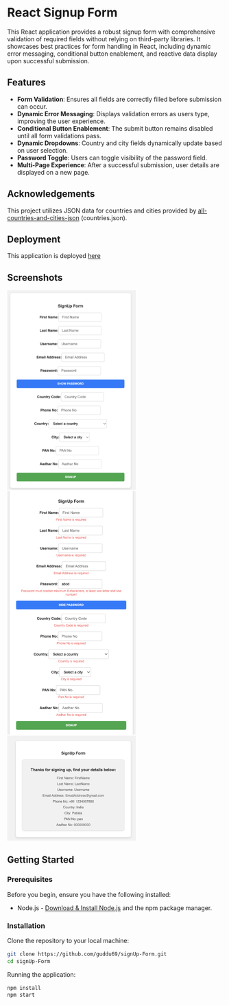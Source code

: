 # React Signup Form

This React application provides a robust signup form with comprehensive validation of required fields without relying on third-party libraries. It showcases best practices for form handling in React, including dynamic error messaging, conditional button enablement, and reactive data display upon successful submission.

## Features

- **Form Validation**: Ensures all fields are correctly filled before submission can occur.
- **Dynamic Error Messaging**: Displays validation errors as users type, improving the user experience.
- **Conditional Button Enablement**: The submit button remains disabled until all form validations pass.
- **Dynamic Dropdowns**: Country and city fields dynamically update based on user selection.
- **Password Toggle**: Users can toggle visibility of the password field.
- **Multi-Page Experience**: After a successful submission, user details are displayed on a new page.

## Acknowledgements

This project utilizes JSON data for countries and cities provided by [all-countries-and-cities-json](https://github.com/russ666/all-countries-and-cities-json) (countries.json).

## Deployment

This application is deployed [here](https://validation-signup-form.netlify.app)

## Screenshots

<img src="images/signup_form.png" width="300">
<img src="images/errors.png" width="300">
<img src="images/after_signup_page.png" width="300">

## Getting Started

### Prerequisites

Before you begin, ensure you have the following installed:

- Node.js - [Download & Install Node.js](https://nodejs.org/en/download/) and the npm package manager.

### Installation

Clone the repository to your local machine:

```bash
git clone https://github.com/guddu69/signUp-Form.git
cd signUp-Form
```

Running the application:

```
npm install
npm start
```
